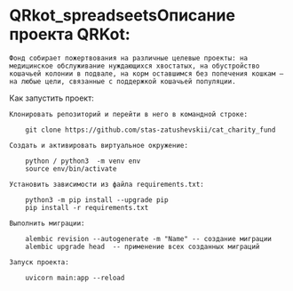 # QRkot_spreadseetsОписание проекта QRKot:
    Фонд собирает пожертвования на различные целевые проекты: на медицинское обслуживание нуждающихся хвостатых, на обустройство кошачьей колонии в подвале, на корм оставшимся без попечения кошкам — на любые цели, связанные с поддержкой кошачьей популяции.

Как запустить проект:

    Клонировать репозиторий и перейти в него в командной строке:

        git clone https://github.com/stas-zatushevskii/cat_charity_fund

    Cоздать и активировать виртуальное окружение:

        python / python3  -m venv env
        source env/bin/activate

    Установить зависимости из файла requirements.txt:

        python3 -m pip install --upgrade pip
        pip install -r requirements.txt

    Выполнить миграции:

        alembic revision --autogenerate -m "Name" -- создание миграции 
        alembic upgrade head  -- применение всех созданных миграций

    Запуск проекта:

        uvicorn main:app --reload
